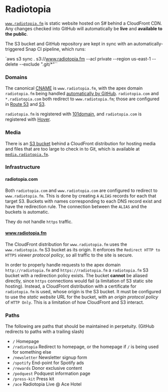 # Radiotopia



[`www.radiotopia.fm`](https://www.radiopia.fm) is static website hosted on S# behind a CloudFront CDN. Any changes checked into GitHub will automatically be **live** and **available to the public**.

The S3 bucket and GitHub repository are kept in sync with an automatically-triggered Snap CI pipeline, which runs:

`aws s3 sync . s3://www.radiotopia.fm --acl private --region us-east-1 --delete --exclude ".git/*"``

### Domains

The canonical [CNAME](https://github.com/PRX/radiotopia.fm/blob/gh-pages/CNAME) is `www.radiotopia.fm`, with the apex domain `radiotopia.fm` being handled [automatically by GitHub](https://help.github.com/articles/tips-for-configuring-an-a-record-with-your-dns-provider/). `radiotopia.com` and `*.radiotopia.com` both redirect to `www.radiotopia.fm`; those are configured in [Route 53](https://console.aws.amazon.com/route53/home?region=us-east-1#resource-record-sets:Z28Z0CFFSO2E98) and [S3](https://console.aws.amazon.com/s3/home?region=us-east-1&bucket=www.radiotopia.com&prefix=).

`radiotopia.fm` is registered with [101domain](https://my.101domain.com/), and `radiotopia.com` is registered with [Hover](https://www.hover.com/).

### Media

There is an [S3 bucket](https://console.aws.amazon.com/s3/home?region=us-east-1&bucket=media.radiotopia.fm&prefix=) behind a CloudFront distribution for hosting media and files that are too large to check in to Git, which is available at [`media.radiotopia.fm`](https://media.radiotopia.fm/).

### Infrastructure

#### radiotopia.com

Both `radiotopia.com` and `www.radiotopia.com` are configured to redirect to `www.radiotopia.fm`. This is done by creating `A` `ALIAS` records for each that target S3. Buckets with names corresponding to each DNS record exist and have the redirection rule. The connection between the `ALIAS` and the buckets is automatic.

They do not handle `https` traffic.

#### www.radiotopia.fm

The CloudFront distribution for `www.radiotopia.fm` uses the `www.radiotopia.fm` S3 bucket as its origin. It enforces the `Redirect HTTP to HTTPS` _viewer protocol policy_, so all traffic to the site is secure.

In order to properly handle requests to the apex domain `http://radiotopia.fm` and `https://radiotopia.fm` a `radiotopia.fm` S3 bucket with a redirection policy exists. The bucket **cannot** be aliased directly, since `https` connections would fail (a limitation of S3 static site hosting). Instead, a CloudFront distribution with a certificate for `radiotopia.fm` is used, whose origin is the S3 bucket. It must be configured to use the _static website_ URL for the bucket, with an _origin protocol policy_ of `HTTP Only`. This is a limitation of how CloudFront and S3 interact.

### Paths

The following are paths that should be maintained in perpetuity. (GitHub redirects to paths with a trailing slash)

- `/` Homepage
- `/radiotopia` Redirect to homepage, or the homepage if `/` is being used for something else
- `/newsletter` Newsletter signup form
- `/spotify` End-point for Spotify ads
- `/rewards` Donor exclusive content
- `/podquest` Podquest information page
- `/press-kit` Press kit
- `/ace` Radiotopia Live @ Ace Hotel
